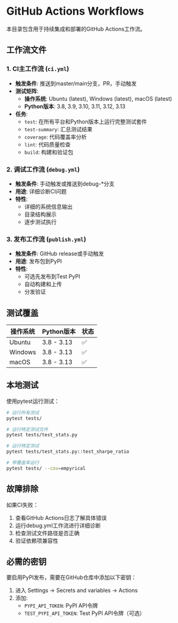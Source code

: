 # GitHub Actions Workflows

本目录包含用于持续集成和部署的GitHub Actions工作流。

## 工作流文件

### 1. CI主工作流 (`ci.yml`)
- **触发条件**: 推送到master/main分支，PR，手动触发
- **测试矩阵**:
  - **操作系统**: Ubuntu (latest), Windows (latest), macOS (latest)
  - **Python版本**: 3.8, 3.9, 3.10, 3.11, 3.12, 3.13
- **任务**:
  - `test`: 在所有平台和Python版本上运行完整测试套件
  - `test-summary`: 汇总测试结果
  - `coverage`: 代码覆盖率分析
  - `lint`: 代码质量检查
  - `build`: 构建和验证包

### 2. 调试工作流 (`debug.yml`) 
- **触发条件**: 手动触发或推送到debug-*分支
- **用途**: 详细诊断CI问题
- **特性**: 
  - 详细的系统信息输出
  - 目录结构展示
  - 逐步测试执行

### 3. 发布工作流 (`publish.yml`)
- **触发条件**: GitHub release或手动触发
- **用途**: 发布包到PyPI
- **特性**:
  - 可选先发布到Test PyPI
  - 自动构建和上传
  - 分发验证

## 测试覆盖

| 操作系统 | Python版本 | 状态 |
|---------|-----------|------|
| Ubuntu | 3.8 - 3.13 | ✅ |
| Windows | 3.8 - 3.13 | ✅ |
| macOS | 3.8 - 3.13 | ✅ |

## 本地测试

使用pytest运行测试：

```bash
# 运行所有测试
pytest tests/

# 运行特定测试文件
pytest tests/test_stats.py

# 运行特定测试
pytest tests/test_stats.py::test_sharpe_ratio

# 带覆盖率运行
pytest tests/ --cov=empyrical
```

## 故障排除

如果CI失败：

1. 查看GitHub Actions日志了解具体错误
2. 运行debug.yml工作流进行详细诊断
3. 检查测试文件路径是否正确
4. 验证依赖项兼容性

## 必需的密钥

要启用PyPI发布，需要在GitHub仓库中添加以下密钥：

1. 进入 Settings → Secrets and variables → Actions
2. 添加:
   - `PYPI_API_TOKEN`: PyPI API令牌
   - `TEST_PYPI_API_TOKEN`: Test PyPI API令牌（可选）